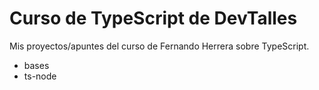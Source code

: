 # Curso de TypeScript de DevTalles

Mis proyectos/apuntes del curso de Fernando Herrera sobre TypeScript.

- bases
- ts-node
